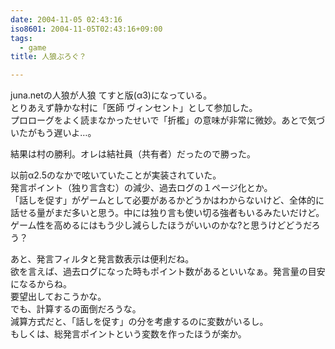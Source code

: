 ```yaml
---
date: 2004-11-05 02:43:16
iso8601: 2004-11-05T02:43:16+09:00
tags:
  - game
title: 人狼ぶろぐ？

---
```


<div class="entry-body">
  <p>juna.netの人狼が人狼 てすと版(α3)になっている。<br />
    とりあえず静かな村に「医師 ヴィンセント」として参加した。<br />
    プロローグをよく読まなかったせいで「折檻」の意味が非常に微妙。あとで気づいたがもう遅いよ…。</p>

  <p>結果は村の勝利。オレは結社員（共有者）だったので勝った。</p>

  <p>以前α2.5のなかで呟いていたことが実装されていた。<br />
    発言ポイント（独り言含む）の減少、過去ログの１ページ化とか。<br />
    「話しを促す」がゲームとして必要があるかどうかはわからないけど、全体的に話せる量がまだ多いと思う。中には独り言も使い切る強者もいるみたいだけど。<br />
    ゲーム性を高めるにはもう少し減らしたほうがいいのかな?と思うけどどうだろう？</p>

  <p>あと、発言フィルタと発言数表示は便利だね。<br />
    欲を言えば、過去ログになった時もポイント数があるといいなぁ。発言量の目安になるからね。<br />
    要望出しておこうかな。<br />
    でも、計算するの面倒だろうな。<br />
    減算方式だと、「話しを促す」の分を考慮するのに変数がいるし。<br />
    もしくは、総発言ポイントという変数を作ったほうが楽か。</p>
</div>
